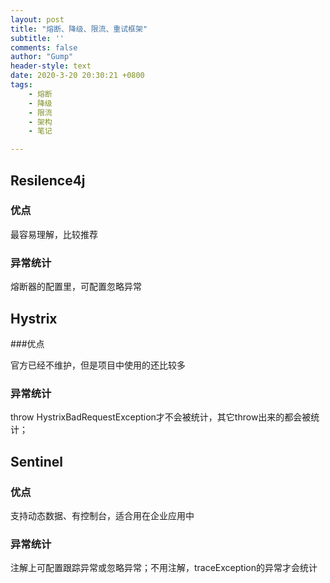 ```yaml
---
layout: post
title: "熔断、降级、限流、重试框架"
subtitle: ''
comments: false
author: "Gump"
header-style: text
date: 2020-3-20 20:30:21 +0800
tags:
	- 熔断
	- 降级
	- 限流
    - 架构
    - 笔记

---
```




## Resilence4j

### 优点

最容易理解，比较推荐

### 异常统计

熔断器的配置里，可配置忽略异常

## Hystrix

###优点

官方已经不维护，但是项目中使用的还比较多

### 异常统计

throw HystrixBadRequestException才不会被统计，其它throw出来的都会被统计；

## Sentinel

### 优点

支持动态数据、有控制台，适合用在企业应用中

### 异常统计

注解上可配置跟踪异常或忽略异常；不用注解，traceException的异常才会统计



